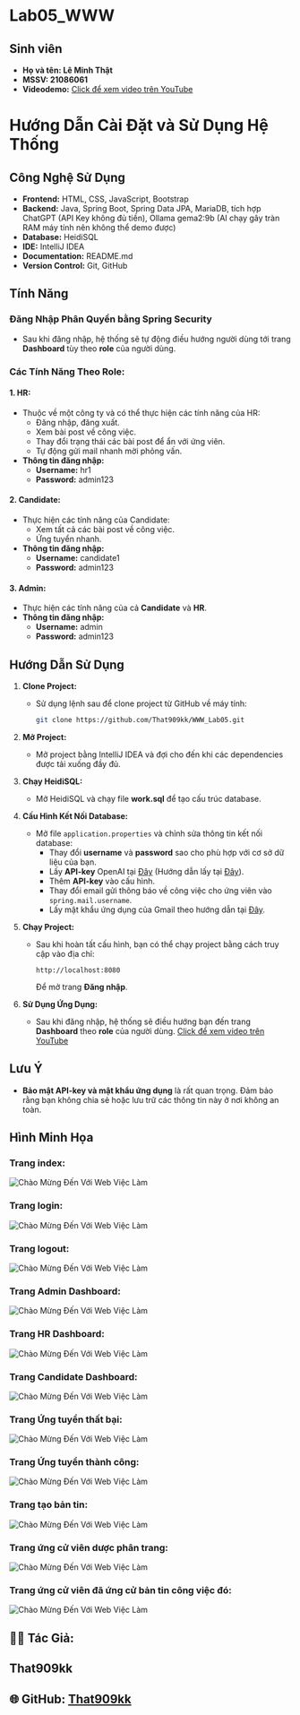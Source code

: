 # Lab05_WWW
## Sinh viên 
- **Họ và tên: Lê Minh Thật** 
- **MSSV: 21086061** 
- **Videodemo:** 
[Click để xem video trên YouTube](https://youtu.be/aDeJ7ret4EI)
# Hướng Dẫn Cài Đặt và Sử Dụng Hệ Thống
## Công Nghệ Sử Dụng
- **Frontend:** HTML, CSS, JavaScript, Bootstrap
- **Backend:** Java, Spring Boot, Spring Data JPA, MariaDB, tích hợp ChatGPT (API Key không đủ tiền), Ollama gema2:9b (AI chạy gây tràn RAM máy tính nên không thể demo được)
- **Database:** HeidiSQL
- **IDE:** IntelliJ IDEA
- **Documentation:** README.md
- **Version Control:** Git, GitHub

## Tính Năng
### Đăng Nhập Phân Quyền bằng Spring Security
- Sau khi đăng nhập, hệ thống sẽ tự động điều hướng người dùng tới trang **Dashboard** tùy theo **role** của người dùng.

### Các Tính Năng Theo Role:
#### 1. **HR:**
   - Thuộc về một công ty và có thể thực hiện các tính năng của HR:
     - Đăng nhập, đăng xuất.
     - Xem bài post về công việc.
     - Thay đổi trạng thái các bài post để ẩn với ứng viên.
     - Tự động gửi mail nhanh mời phỏng vấn.
   - **Thông tin đăng nhập:**  
     - **Username:** hr1  
     - **Password:** admin123

#### 2. **Candidate:**
   - Thực hiện các tính năng của Candidate:
     - Xem tất cả các bài post về công việc.
     - Ứng tuyển nhanh.
   - **Thông tin đăng nhập:**  
     - **Username:** candidate1  
     - **Password:** admin123

#### 3. **Admin:**
   - Thực hiện các tính năng của cả **Candidate** và **HR**.
   - **Thông tin đăng nhập:**  
     - **Username:** admin  
     - **Password:** admin123

## Hướng Dẫn Sử Dụng
1. **Clone Project:**
   - Sử dụng lệnh sau để clone project từ GitHub về máy tính:
     ```bash
     git clone https://github.com/That909kk/WWW_Lab05.git
     ```

2. **Mở Project:**
   - Mở project bằng IntelliJ IDEA và đợi cho đến khi các dependencies được tải xuống đầy đủ.

3. **Chạy HeidiSQL:**
   - Mở HeidiSQL và chạy file **work.sql** để tạo cấu trúc database.

4. **Cấu Hình Kết Nối Database:**
   - Mở file `application.properties` và chỉnh sửa thông tin kết nối database:
     - Thay đổi **username** và **password** sao cho phù hợp với cơ sở dữ liệu của bạn.
     - Lấy **API-key** OpenAI tại [Đây](https://platform.openai.com/api-keys) (Hướng dẫn lấy tại [Đây](https://viblo.asia/p/lam-the-nao-de-su-dung-api-cua-openai-n1j4lRxlLwl)).
     - Thêm **API-key** vào cấu hình.
     - Thay đổi email gửi thông báo về công việc cho ứng viên vào `spring.mail.username`.
     - Lấy mật khẩu ứng dụng của Gmail theo hướng dẫn tại [Đây](https://fptshop.com.vn/tin-tuc/thu-thuat/cach-tao-mat-khau-ung-dung-gmail-146054).

5. **Chạy Project:**
   - Sau khi hoàn tất cấu hình, bạn có thể chạy project bằng cách truy cập vào địa chỉ:
     ```
     http://localhost:8080
     ```
     Để mở trang **Đăng nhập**.

6. **Sử Dụng Ứng Dụng:**
   - Sau khi đăng nhập, hệ thống sẽ điều hướng bạn đến trang **Dashboard** theo **role** của người dùng.
[Click để xem video trên YouTube](https://youtu.be/aDeJ7ret4EI)

## Lưu Ý
- **Bảo mật API-key và mật khẩu ứng dụng** là rất quan trọng. Đảm bảo rằng bạn không chia sẻ hoặc lưu trữ các thông tin này ở nơi không an toàn.

## Hình Minh Họa
### Trang index:
![Chào Mừng Đến Với Web Việc Làm](ImagesMD/index.png)
### Trang login:
![Chào Mừng Đến Với Web Việc Làm](ImagesMD/Login.png)
### Trang logout:
![Chào Mừng Đến Với Web Việc Làm](ImagesMD/Logout.png)
### Trang Admin Dashboard:
![Chào Mừng Đến Với Web Việc Làm](ImagesMD/Admin-Dashboard.png)
### Trang HR Dashboard:
![Chào Mừng Đến Với Web Việc Làm](ImagesMD/HR-Dashboard.png)
### Trang Candidate Dashboard:
![Chào Mừng Đến Với Web Việc Làm](ImagesMD/Candidate-Dashboard.png)
### Trang Ứng tuyển thất bại:
![Chào Mừng Đến Với Web Việc Làm](ImagesMD/Apply-job-fail.png)
### Trang Ứng tuyển thành công:
![Chào Mừng Đến Với Web Việc Làm](ImagesMD/Apply-job-success.png)
### Trang tạo bản tin:
![Chào Mừng Đến Với Web Việc Làm](ImagesMD/Create-JobPosting.png)
### Trang ứng cử viên dược phân trang:
![Chào Mừng Đến Với Web Việc Làm](ImagesMD/List-candidates-paging.png)
### Trang ứng cử viên đã ứng cử bản tin công việc đó:
![Chào Mừng Đến Với Web Việc Làm](ImagesMD/List-candidates-apply-for-a-jobposting.png)
## 👨‍💻 Tác Giả:
## That909kk
## 🌐 GitHub: [That909kk](https://github.com/That909kk)
